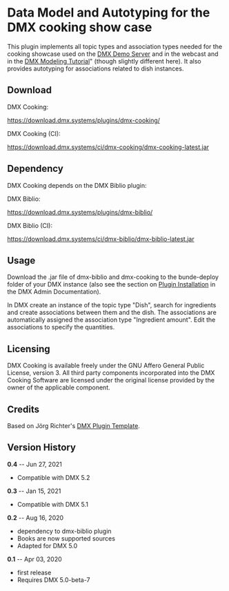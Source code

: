 # Data Model and Autotyping for the DMX cooking show case

This plugin implements all topic types and association types needed for the cooking showcase used on the [DMX Demo Server](https://demo.dmx.systems) and in the webcast and in the [DMX Modeling Tutorial](https://vimeo.com/393512831)" (though slightly different here). It also provides autotyping for associations related to dish instances.

## Download

DMX Cooking:

https://download.dmx.systems/plugins/dmx-cooking/

DMX Cooking (CI):

https://download.dmx.systems/ci/dmx-cooking/dmx-cooking-latest.jar

## Dependency

DMX Cooking depends on the DMX Biblio plugin:

DMX Biblio:

https://download.dmx.systems/plugins/dmx-biblio/

DMX Biblio (CI):

https://download.dmx.systems/ci/dmx-biblio/dmx-biblio-latest.jar

## Usage

Download the .jar file of dmx-biblio and dmx-cooking to the bunde-deploy folder of your DMX instance (also see the section on [Plugin Installation](https://dmx.readthedocs.io/en/latest/admin.html#plugin-installation) in the DMX Admin Documentation).

In DMX create an instance of the topic type "Dish", search for ingredients and create associations between them and the dish. The associations are automatically assigned the association type "Ingredient amount". Edit the associations to specify the quantities.

## Licensing

DMX Cooking is available freely under the GNU Affero General Public License, version 3.
All third party components incorporated into the DMX Cooking Software are licensed under the original license provided by the owner of the applicable component.

## Credits

Based on Jörg Richter's [DMX Plugin Template](https://git.dmx.systems/dmx-plugins/dmx-plugin-template).

## Version History

**0.4** -- Jun 27, 2021

* Compatible with DMX 5.2

**0.3** -- Jan 15, 2021

* Compatible with DMX 5.1

**0.2** -- Aug 16, 2020

* dependency to dmx-biblio plugin
* Books are now supported sources
* Adapted for DMX 5.0

**0.1** -- Apr 03, 2020

* first release
* Requires DMX 5.0-beta-7

